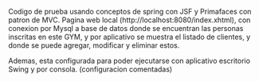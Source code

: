 Codigo de prueba usando conceptos de spring con JSF y Primafaces con patron de MVC.
Pagina web local (http://localhost:8080/index.xhtml), con conexion por Mysql a base de datos donde se encuentran las personas inscritas en este GYM, y por aplicativo se muestra el listado de clientes, y donde se puede agregar, modificar y eliminar estos.

Ademas, esta configurada para poder ejecutarse con aplicativo escritorio Swing y por consola. (configuracion comentadas)
